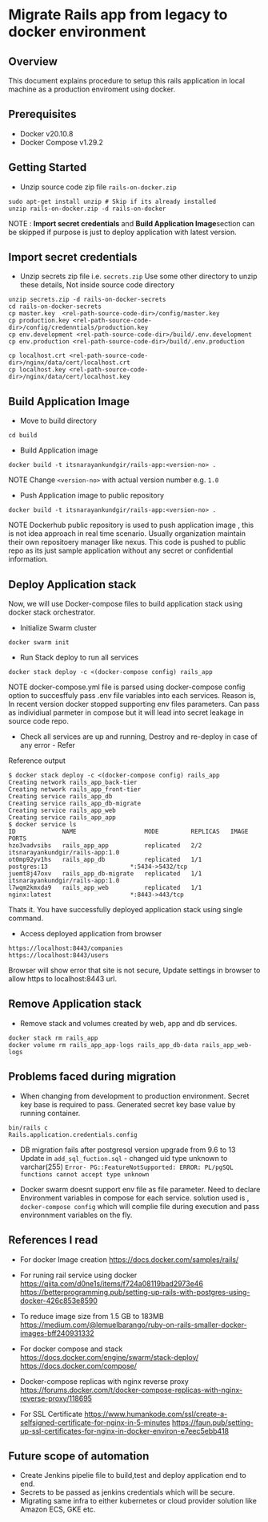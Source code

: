# Migrate Rails app from legacy to docker environment

## Overview
This document explains procedure to setup this rails application in local machine as a production enviroment using docker.

## Prerequisites
- Docker v20.10.8
- Docker Compose v1.29.2

## Getting Started

- Unzip source code zip file `rails-on-docker.zip`
```
sudo apt-get install unzip # Skip if its already installed
unzip rails-on-docker.zip -d rails-on-docker
```

NOTE : **Import secret credentials** and **Build Application Image**section can be skipped if purpose is just to deploy application with latest version.

## Import secret credentials

- Unzip secrets zip file i.e. `secrets.zip`
Use some other directory to unzip these details, Not inside source code directory
```
unzip secrets.zip -d rails-on-docker-secrets
cd rails-on-docker-secrets
cp master.key  <rel-path-source-code-dir>/config/master.key
cp production.key <rel-path-source-code-dir>/config/credenntials/production.key
cp env.development <rel-path-source-code-dir>/build/.env.development
cp env.production <rel-path-source-code-dir>/build/.env.production

cp localhost.crt <rel-path-source-code-dir>/nginx/data/cert/localhost.crt
cp localhost.key <rel-path-source-code-dir>/nginx/data/cert/localhost.key
```

## Build Application Image

- Move to build directory
```
cd build
```
- Build Application image
```
docker build -t itsnarayankundgir/rails-app:<version-no> .
```
NOTE
Change `<version-no>` with actual version number e.g. `1.0`

- Push Application image to public repository 
```
docker build -t itsnarayankundgir/rails-app:<version-no> .
```
NOTE
Dockerhub public repository is used to push application image , this is not idea approach in real time scenario. Usually organization maintain their own repositoery manager like nexus.
This code is pushed to public repo as its just sample application without any secret or confidential information.


## Deploy Application stack
Now, we will use Docker-compose files to build application stack using docker stack orchestrator.

- Initialize Swarm cluster
```
docker swarm init
```
- Run Stack deploy to run all services
```
docker stack deploy -c <(docker-compose config) rails_app
```

NOTE
docker-compose.yml file is parsed using docker-compose config option to succesffuly pass .env file variables into each services.
Reason is, In recent version docker stopped supporting env files parameters. Can pass as individiual parmeter in compose but it will lead into secret leakage in source code repo.

- Check all services are up and running, Destroy and re-deploy in case of any error - Refer 

Reference output
```
$ docker stack deploy -c <(docker-compose config) rails_app
Creating network rails_app_back-tier
Creating network rails_app_front-tier
Creating service rails_app_db
Creating service rails_app_db-migrate
Creating service rails_app_web
Creating service rails_app_app
$ docker service ls
ID             NAME                   MODE         REPLICAS   IMAGE                             PORTS
hzo3vadvsibs   rails_app_app          replicated   2/2        itsnarayankundgir/rails-app:1.0   
ot0mp92yv1hs   rails_app_db           replicated   1/1        postgres:13                       *:5434->5432/tcp
juemt8j47oxv   rails_app_db-migrate   replicated   1/1        itsnarayankundgir/rails-app:1.0   
l7wqm2kmxda9   rails_app_web          replicated   1/1        nginx:latest                      *:8443->443/tcp

```

Thats it. You have successfully deployed application stack using single command.

- Access deployed application from browser
```
https://localhost:8443/companies
https://localhost:8443/users
```

Browser will show error that site is not secure, Update settings in browser to allow https to localhost:8443 url. 


## Remove Application stack

- Remove stack and  volumes created by web, app and db services.
```
docker stack rm rails_app
docker volume rm rails_app_app-logs rails_app_db-data rails_app_web-logs
```

## Problems faced during migration

- When changing from development to production environment.
 Secret key base is required to pass. Generated secret key base value by running container.
 ```
 bin/rails c
 Rails.application.credentials.config
 ```

- DB migration fails after postgresql version upgrade from 9.6 to 13
 Update in `add_sql_fuction.sql`  - changed uid type unknown to varchar(255)
 ```Error- PG::FeatureNotSupported: ERROR: PL/pgSQL functions cannot accept type unknown```

 - Docker swarm doesnt support env file as file parameter. Need to declare Environment variables in compose for each service.
 solution used is , `docker-compose config`   which will complie file during execution and pass environnment variables on the fly.


## References I read

- For docker Image creation
https://docs.docker.com/samples/rails/

- For runing rail service using docker
https://qiita.com/d0ne1s/items/f724a08119bad2973e46
https://betterprogramming.pub/setting-up-rails-with-postgres-using-docker-426c853e8590

- To reduce image size from 1.5 GB to 183MB
 https://medium.com/@lemuelbarango/ruby-on-rails-smaller-docker-images-bff240931332

- For docker compose and stack
https://docs.docker.com/engine/swarm/stack-deploy/
https://docs.docker.com/compose/

- Docker-compose replicas with nginx reverse proxy
https://forums.docker.com/t/docker-compose-replicas-with-nginx-reverse-proxy/118695

- For SSL Certificate
https://www.humankode.com/ssl/create-a-selfsigned-certificate-for-nginx-in-5-minutes
https://faun.pub/setting-up-ssl-certificates-for-nginx-in-docker-environ-e7eec5ebb418


## Future scope of automation
 - Create Jenkins pipelie file to build,test and deploy application end to end.
 - Secrets to be passed as jenkins credentials which will be secure. 
 - Migrating same infra to either kubernetes or cloud provider solution like Amazon ECS, GKE etc.